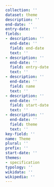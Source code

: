 ```yaml
---
collection: ''
dataset: theme
description: ''
end-date: ''
entry-date: ''
fields:
- description: ''
  end-date: ''
  field: end-date
  text: ''
- description: ''
  end-date: ''
  field: entry-date
  text: ''
- description: ''
  end-date: ''
  field: name
  text: ''
- description: ''
  end-date: ''
  field: start-date
  text: ''
- description: ''
  end-date: ''
  field: theme
  text: ''
key-field: ''
name: Theme
plural: ''
prefix: ''
start-date: ''
themes:
- specification
typology: ''
wikidata: ''
wikipedia: ''
---
```

